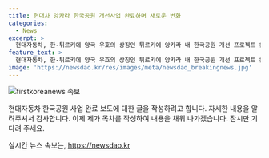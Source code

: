 ```yaml
---
title: 현대차 앙카라 한국공원 개선사업 완료하며 새로운 변화
categories:
  - News
excerpt: >
  현대자동차, 한-튀르키에 양국 우호의 상징인 튀르키에 앙카라 내 한국공원 개선 프로젝트 완료. 한국전쟁참전기념탑 등을 담은 사진도 공개.
feature_text: >
  현대자동차, 한-튀르키에 양국 우호의 상징인 튀르키에 앙카라 내 한국공원 개선 프로젝트 완료. 한국전쟁참전기념탑 등을 담은 사진도 공개.
image: 'https://newsdao.kr/res/images/meta/newsdao_breakingnews.jpg'
---
```


<p><img src="https://newsdao.kr/res/images/meta/newsdao_breakingnews.jpg" alt="firstkoreanews 속보" /></p>

<p>현대자동차 한국공원 사업 완료 보도에 대한 글을 작성하려고 합니다. 자세한 내용을 알려주셔서 감사합니다. 이제 제가 목차를 작성하여 내용을 채워 나가겠습니다. 잠시만 기다려 주세요.</p>
실시간 뉴스 속보는, <a href="https://newsdao.kr" rel="dofollow">https://newsdao.kr</a>


